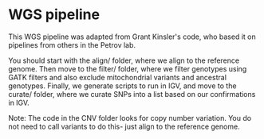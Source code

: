 # WGS pipeline

This WGS pipeline was adapted from Grant Kinsler's code, who based it on pipelines from others in the Petrov lab.

You should start with the align/ folder, where we align to the reference genome. Then move to the filter/ folder, where we filter genotypes using GATK filters and also exclude mitochondrial variants and ancestral genotypes. Finally, we generate scripts to run in IGV, and move to the curate/ folder, where we curate SNPs into a list based on our confirmations in IGV.

Note: The code in the CNV folder looks for copy number variation. You do not need to call variants to do this- just align to the reference genome. 

